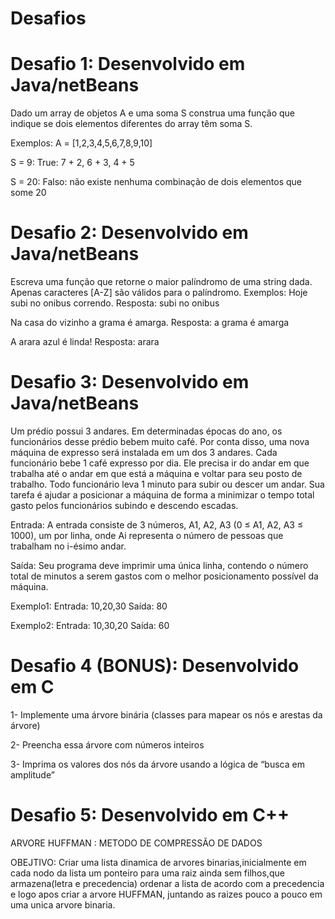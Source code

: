 # Desafios

# Desafio 1: Desenvolvido em Java/netBeans

Dado um array de objetos A e uma soma S construa uma função que indique se dois elementos diferentes do array têm soma S.

Exemplos: A = [1,2,3,4,5,6,7,8,9,10]

S = 9: True: 7 + 2, 6 + 3, 4 + 5

S = 20: Falso: não existe nenhuma combinação de dois elementos que some 20

# Desafio 2: Desenvolvido em Java/netBeans

Escreva uma função que retorne o maior palíndromo de uma string dada. Apenas caracteres [A-Z] são válidos para o palíndromo.
Exemplos:
Hoje subi no onibus correndo. Resposta: subi no onibus

Na casa do vizinho a grama é amarga. Resposta: a grama é amarga

A arara azul é linda! Resposta: arara

# Desafio 3: Desenvolvido em Java/netBeans

Um prédio possui 3 andares. Em determinadas épocas do ano, os funcionários desse prédio bebem muito café. Por conta disso, uma nova máquina de expresso será instalada em um dos 3 andares. Cada funcionário bebe 1 café expresso por dia. Ele precisa ir do andar em que trabalha até o andar em que está a máquina e voltar para seu posto de trabalho. Todo funcionário leva 1 minuto para subir ou descer um andar. Sua tarefa é ajudar a posicionar a máquina de forma a minimizar o tempo total gasto pelos funcionários subindo e descendo escadas.

Entrada: A entrada consiste de 3 números, A1, A2, A3 (0 ≤ A1, A2, A3 ≤ 1000), um por linha, onde Ai representa o número de pessoas que trabalham no i-ésimo andar.

Saída: Seu programa deve imprimir uma única linha, contendo o número total de minutos a serem gastos com o melhor posicionamento possível da máquina.

Exemplo1: Entrada: 10,20,30
Saída: 80

Exemplo2:
Entrada: 10,30,20 Saída: 60

# Desafio 4 (BONUS): Desenvolvido em C

1- Implemente uma árvore binária (classes para mapear os nós e arestas da árvore)

2- Preencha essa árvore com números inteiros

3- Imprima os valores dos nós da árvore usando a lógica de “busca em amplitude”

# Desafio 5: Desenvolvido em C++

ARVORE HUFFMAN : METODO DE COMPRESSÃO DE DADOS

OBEJTIVO: Criar uma lista dinamica de arvores binarias,inicialmente em cada nodo da lista um 
ponteiro para uma raiz ainda sem filhos,que armazena(letra e precedencia)
ordenar a lista de acordo com a precedencia e logo apos criar a arvore HUFFMAN,
juntando as raizes pouco a pouco em uma unica arvore binaria.







